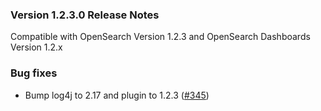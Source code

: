### Version 1.2.3.0 Release Notes
Compatible with OpenSearch Version 1.2.3 and OpenSearch Dashboards Version 1.2.x

### Bug fixes

* Bump log4j to 2.17 and plugin to 1.2.3 ([#345](https://github.com/opensearch-project/sql/pull/345))
